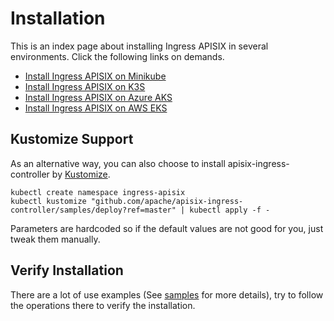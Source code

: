 <!--
#
# Licensed to the Apache Software Foundation (ASF) under one or more
# contributor license agreements.  See the NOTICE file distributed with
# this work for additional information regarding copyright ownership.
# The ASF licenses this file to You under the Apache License, Version 2.0
# (the "License"); you may not use this file except in compliance with
# the License.  You may obtain a copy of the License at
#
#     http://www.apache.org/licenses/LICENSE-2.0
#
# Unless required by applicable law or agreed to in writing, software
# distributed under the License is distributed on an "AS IS" BASIS,
# WITHOUT WARRANTIES OR CONDITIONS OF ANY KIND, either express or implied.
# See the License for the specific language governing permissions and
# limitations under the License.
#
-->

# Installation

This is an index page about installing Ingress APISIX in several environments. Click the following links on demands.

* [Install Ingress APISIX on Minikube](deployments/minikube.md)
* [Install Ingress APISIX on K3S](deployments/k3s-rke.md)
* [Install Ingress APISIX on Azure AKS](deployments/azure.md)
* [Install Ingress APISIX on AWS EKS](deployments/aws.md)

## Kustomize Support

As an alternative way, you can also choose to install apisix-ingress-controller by [Kustomize](https://kustomize.io/).

```shell
kubectl create namespace ingress-apisix
kubectl kustomize "github.com/apache/apisix-ingress-controller/samples/deploy?ref=master" | kubectl apply -f -
```

Parameters are hardcoded so if the default values are not good for you, just tweak them manually.

## Verify Installation

There are a lot of use examples (See [samples](./samples/index.md) for more details), try to follow the operations there to verify the installation.
